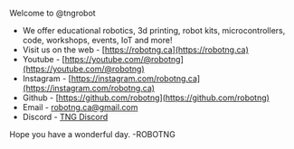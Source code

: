 Welcome to @tngrobot
- We offer educational robotics, 3d printing, robot kits, microcontrollers, code, workshops, events, IoT and more!
- Visit us on the web - [https://robotng.ca](https://robotng.ca)
- Youtube - [https://youtube.com/@robotng](https://youtube.com/@robotng)
- Instagram - [https://instagram.com/robotng.ca](https://instagram.com/robotng.ca)
- Github - [https://github.com/robotng](https://github.com/robotng)
- Email - robotng.ca@gmail.com
- Discord - [TNG Discord](https://discord.gg/UXgrnxbz)

Hope you have a wonderful day.
-ROBOTNG
